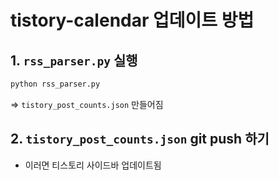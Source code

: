 # tistory-calendar 업데이트 방법

## 1. `rss_parser.py` 실행
```bash
python rss_parser.py
```

=> `tistory_post_counts.json` 만들어짐


## 2. `tistory_post_counts.json` git push 하기
- 이러면 티스토리 사이드바 업데이트됨
